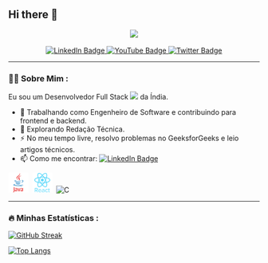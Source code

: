 ## Hi there 👋

<p align="center">
  <img src="https://i.giphy.com/media/v1.Y2lkPTc5MGI3NjExem9uZnJueDR5eTl5bWF2Ymh0dmtlNTl3OHYyNXYxMm9tMmhlb245aSZlcD12MV9pbnRlcm5hbF9naWZfYnlfaWQmY3Q9Zw/12mRllHWXpt4M8/giphy.gif" width="480" height="auto"/>
</p>

<div id="badges" align="center">
  <a href="sua-url-linkedin">
    <img src="https://img.shields.io/badge/LinkedIn-blue?style=for-the-badge&logo=linkedin&logoColor=white" alt="LinkedIn Badge"/>
  </a>
  <a href="sua-url-youtube">
    <img src="https://img.shields.io/badge/YouTube-red?style=for-the-badge&logo=youtube&logoColor=white" alt="YouTube Badge"/>
  </a>
  <a href="sua-url-twitter">
    <img src="https://img.shields.io/badge/Twitter-blue?style=for-the-badge&logo=twitter&logoColor=white" alt="Twitter Badge"/>
  </a>
</div>

---

### :woman_technologist: Sobre Mim :

Eu sou um Desenvolvedor Full Stack <img src="https://media.giphy.com/media/WUlplcMpOCEmTGBtBW/giphy.gif" width="30"> da Índia.

- :telescope: Trabalhando como Engenheiro de Software e contribuindo para frontend e backend.
- :seedling: Explorando Redação Técnica.
- :zap: No meu tempo livre, resolvo problemas no GeeksforGeeks e leio artigos técnicos.
- :mailbox: Como me encontrar: [![LinkedIn Badge](https://img.shields.io/badge/-kakbar-blue?style=flat&logo=Linkedin&logoColor=white)](sua-url-linkedin)

<div>
  <img src="https://github.com/devicons/devicon/blob/master/icons/java/java-original-wordmark.svg" title="Java" alt="Java" width="40" height="40"/>&nbsp;
  <img src="https://github.com/devicons/devicon/blob/master/icons/react/react-original-wordmark.svg" title="React" alt="React" width="40" height="40"/>&nbsp;
  <img src="https://cdn.jsdelivr.net/gh/devicons/devicon@latest/icons/c/c-original.svg" title="C" alt="C" width="40" height="40"/>&nbsp;
</div>

---

### :fire: Minhas Estatísticas :

[![GitHub Streak](http://github-readme-streak-stats.herokuapp.com?user=seu-nome-de-usuario&theme=dark&background=000000)](https://git.io/streak-stats)

[![Top Langs](https://github-readme-stats.vercel.app/api/top-langs/?username=seu-nome-de-usuario&layout=compact&theme=vision-friendly-dark)](https://github.com/anuraghazra/github-readme-stats)

